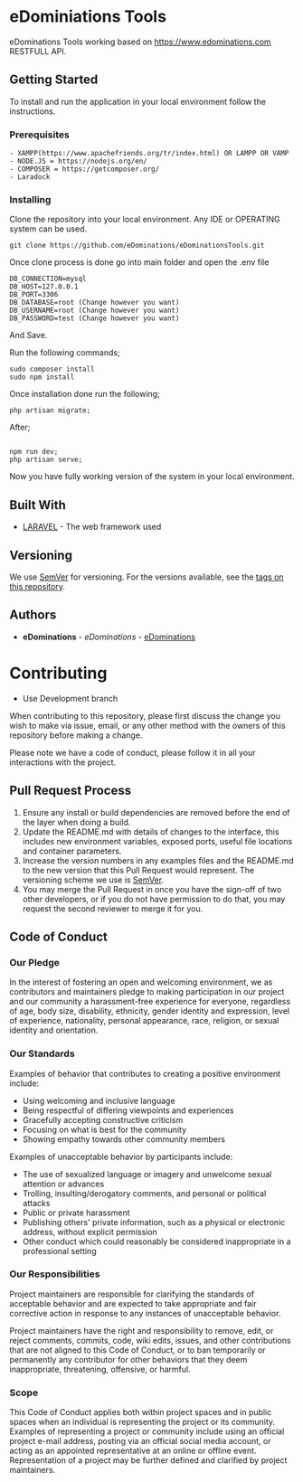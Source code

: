 # eDominiations Tools

eDominations Tools working based on https://www.edominations.com RESTFULL API. 

## Getting Started

To install and run the application in your local environment follow the instructions.

### Prerequisites

```
- XAMPP(https://www.apachefriends.org/tr/index.html) OR LAMPP OR VAMP 
- NODE.JS = https://nodejs.org/en/
- COMPOSER = https://getcomposer.org/
- Laradock
```

### Installing

Clone the repository into your local environment. Any IDE or OPERATING system can be used.

```
git clone https://github.com/eDominations/eDominationsTools.git
```
Once clone process is done go into main folder and open the .env file
```
DB_CONNECTION=mysql
DB_HOST=127.0.0.1
DB_PORT=3306
DB_DATABASE=root (Change however you want)
DB_USERNAME=root (Change however you want)
DB_PASSWORD=test (Change however you want)

```
And Save.

Run the following commands;

```
sudo composer install
sudo npm install
````

Once installation done run the following;

````
php artisan migrate;
````

After; 
````

npm run dev;
php artisan serve;
````

Now you have fully working version of the system in your local environment. 


## Built With

* [LARAVEL](https://laravel.com) - The web framework used

## Versioning

We use [SemVer](http://semver.org/) for versioning. For the versions available, see the [tags on this repository](https://github.com/your/project/tags). 

## Authors

* **eDominations** - *eDominations* - [eDominations](https://edominations.com)

# Contributing
- Use Development branch

When contributing to this repository, please first discuss the change you wish to make via issue,
email, or any other method with the owners of this repository before making a change. 

Please note we have a code of conduct, please follow it in all your interactions with the project.
## Pull Request Process

1. Ensure any install or build dependencies are removed before the end of the layer when doing a 
   build.
2. Update the README.md with details of changes to the interface, this includes new environment 
   variables, exposed ports, useful file locations and container parameters.
3. Increase the version numbers in any examples files and the README.md to the new version that this
   Pull Request would represent. The versioning scheme we use is [SemVer](http://semver.org/).
4. You may merge the Pull Request in once you have the sign-off of two other developers, or if you 
   do not have permission to do that, you may request the second reviewer to merge it for you.
## Code of Conduct

### Our Pledge

In the interest of fostering an open and welcoming environment, we as
contributors and maintainers pledge to making participation in our project and
our community a harassment-free experience for everyone, regardless of age, body
size, disability, ethnicity, gender identity and expression, level of experience,
nationality, personal appearance, race, religion, or sexual identity and
orientation.

### Our Standards

Examples of behavior that contributes to creating a positive environment
include:

* Using welcoming and inclusive language
* Being respectful of differing viewpoints and experiences
* Gracefully accepting constructive criticism
* Focusing on what is best for the community
* Showing empathy towards other community members

Examples of unacceptable behavior by participants include:

* The use of sexualized language or imagery and unwelcome sexual attention or
advances
* Trolling, insulting/derogatory comments, and personal or political attacks
* Public or private harassment
* Publishing others' private information, such as a physical or electronic
  address, without explicit permission
* Other conduct which could reasonably be considered inappropriate in a
  professional setting

### Our Responsibilities

Project maintainers are responsible for clarifying the standards of acceptable
behavior and are expected to take appropriate and fair corrective action in
response to any instances of unacceptable behavior.

Project maintainers have the right and responsibility to remove, edit, or
reject comments, commits, code, wiki edits, issues, and other contributions
that are not aligned to this Code of Conduct, or to ban temporarily or
permanently any contributor for other behaviors that they deem inappropriate,
threatening, offensive, or harmful.

### Scope

This Code of Conduct applies both within project spaces and in public spaces
when an individual is representing the project or its community. Examples of
representing a project or community include using an official project e-mail
address, posting via an official social media account, or acting as an appointed
representative at an online or offline event. Representation of a project may be
further defined and clarified by project maintainers.
